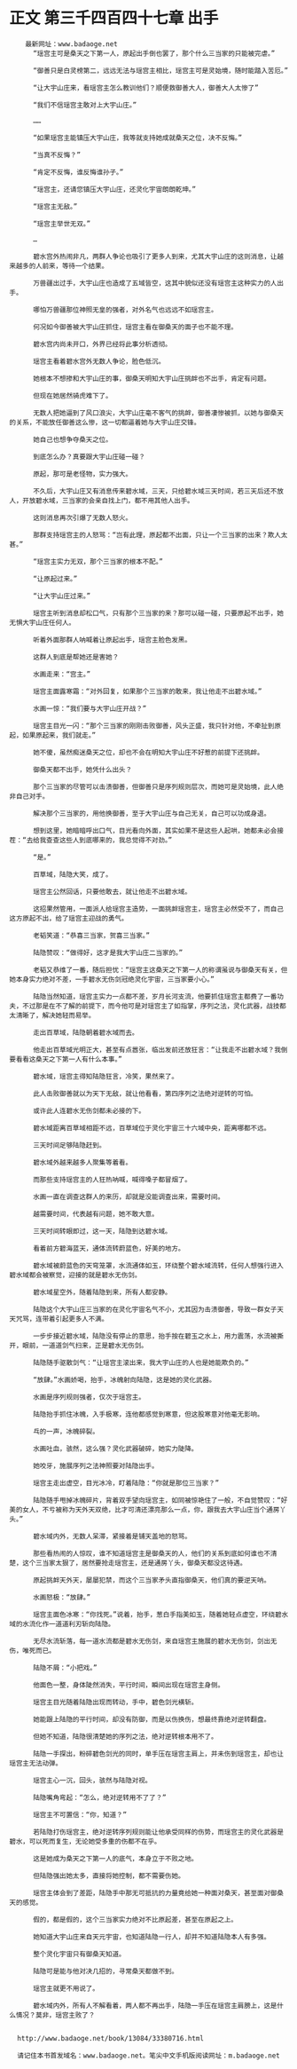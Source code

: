 # 正文 第三千四百四十七章 出手
        最新网址：www.badaoge.net
          “瑶宫主可是桑天之下第一人，原起出手倒也罢了，那个什么三当家的只能被完虐。”
      
          “御善只是白灵榜第二，远远无法与瑶宫主相比，瑶宫主可是灵始境，随时能踏入苦厄。”
      
          “让大宇山庄来，看瑶宫主怎么教训他们？顺便救御善大人，御善大人太惨了”
      
          “我们不信瑶宫主敢对上大宇山庄。”
      
          ……
      
          “如果瑶宫主能镇压大宇山庄，我等就支持她成就桑天之位，决不反悔。”
      
          “当真不反悔？”
      
          “肯定不反悔，谁反悔谁孙子。”
      
          “瑶宫主，还请您镇压大宇山庄，还灵化宇宙朗朗乾坤。”
      
          “瑶宫主无敌。”
      
          “瑶宫主举世无双。”
      
          …
      
          碧水宫外热闹非凡，两群人争论也吸引了更多人到来，尤其大宇山庄的这则消息，让越来越多的人前来，等待一个结果。
      
          万兽疆出过手，大宇山庄也造成了五域皆空，这其中貌似还没有瑶宫主这种实力的人出手。
      
          哪怕万兽疆那位神照无皇的强者，对外名气也远远不如瑶宫主。
      
          何况如今御善被大宇山庄抓住，瑶宫主看在御桑天的面子也不能不理。
      
          碧水宫内尚未开口，外界已经将此事分析透彻。
      
          瑶宫主看着碧水宫外无数人争论，脸色低沉。
      
          她根本不想掺和大宇山庄的事，御桑天明知大宇山庄挑衅也不出手，肯定有问题。
      
          但现在她居然骑虎难下了。
      
          无数人把她逼到了风口浪尖，大宇山庄毫不客气的挑衅，御善凄惨被抓，以她与御桑天的关系，不能放任御善这么惨，这一切都逼着她与大宇山庄交锋。
      
          她自己也想争夺桑天之位。
      
          到底怎么办？真要跟大宇山庄碰一碰？
      
          原起，那可是老怪物，实力强大。
      
          不久后，大宇山庄又有消息传来碧水域，三天，只给碧水域三天时间，若三天后还不放人，开放碧水域，三当家的会亲自找上门，都不用其他人出手。
      
          这则消息再次引爆了无数人怒火。
      
          那群支持瑶宫主的人怒骂：“岂有此理，原起都不出面，只让一个三当家的出来？欺人太甚。”
      
          “瑶宫主实力无双，那个三当家的根本不配。”
      
          “让原起过来。”
      
          “让大宇山庄过来。”
      
          瑶宫主听到消息却松口气，只有那个三当家的来？那可以碰一碰，只要原起不出手，她无惧大宇山庄任何人。
      
          听着外面那群人呐喊着让原起出手，瑶宫主脸色发黑。
      
          这群人到底是帮她还是害她？
      
          水画走来：“宫主。”
      
          瑶宫主面露寒霜：“对外回复，如果那个三当家的敢来，我让他走不出碧水域。”
      
          水画一惊：“我们要与大宇山庄开战？”
      
          瑶宫主目光一闪：“那个三当家的刚刚击败御善，风头正盛，我只针对他，不牵扯到原起，如果原起来，我们就走。”
      
          她不傻，虽然痴迷桑天之位，却也不会在明知大宇山庄不好惹的前提下还挑衅。
      
          御桑天都不出手，她凭什么出头？
      
          那个三当家的尽管可以击溃御善，但御善只是序列规则层次，而她可是灵始境，此人绝非自己对手。
      
          解决那个三当家的，用他换御善，至于大宇山庄与自己无关，自己可以功成身退。
      
          想到这里，她暗暗呼出口气，目光看向外面，其实如果不是这些人起哄，她都未必会接茬：“去给我查查这些人到底哪来的，我总觉得不对劲。”
      
          “是。”
      
          百草域，陆隐大笑，成了。
      
          瑶宫主公然回话，只要他敢去，就让他走不出碧水域。
      
          这招果然管用，一面派人给瑶宫主造势，一面挑衅瑶宫主，瑶宫主必然受不了，而自己这方原起不出，给了瑶宫主迎战的勇气。
      
          老韬笑道：“恭喜三当家，贺喜三当家。”
      
          陆隐赞叹：“做得好，这才是我大宇山庄二当家的。”
      
          老韬又恭维了一番，随后担忧：“瑶宫主这桑天之下第一人的称谓虽说与御桑天有关，但她本身实力绝对不差，一手碧水无伤剑冠绝灵化宇宙，三当家要小心。”
      
          陆隐当然知道，瑶宫主实力一点都不差，岁月长河支流，他要抓住瑶宫主都费了一番功夫，不过那是在不了解的前提下，而今他可是对瑶宫主了如指掌，序列之法，灵化武器，战技都太清晰了，解决她轻而易举。
      
          走出百草域，陆隐朝着碧水域而去。
      
          他走出百草域光明正大，甚至有点嚣张，临出发前还放狂言：“让我走不出碧水域？我倒要看看这桑天之下第一人有什么本事。”
      
          碧水域，瑶宫主得知陆隐狂言，冷笑，果然来了。
      
          此人击败御善就以为天下无敌，就让他看看，第四序列之法绝对逆转的可怕。
      
          或许此人连碧水无伤剑都未必接的下。
      
          碧水域距离百草域相距不远，百草域位于灵化宇宙三十六域中央，距离哪都不远。
      
          三天时间足够陆隐赶到。
      
          碧水域外越来越多人聚集等着看。
      
          而那些支持瑶宫主的人狂热呐喊，喊得嗓子都冒烟了。
      
          水画一直在调查这群人的来历，却就是没能调查出来，需要时间。
      
          越需要时间，代表越有问题，她不敢大意。
      
          三天时间转眼即过，这一天，陆隐到达碧水域。
      
          看着前方碧海蓝天，通体流转蔚蓝色，好美的地方。
      
          碧水域被蔚蓝色的天穹笼罩，水流通体如玉，环绕整个碧水域流转，任何人想强行进入碧水域都会被察觉，迎接的就是碧水无伤剑。
      
          碧水域星空外，随着陆隐到来，所有人都安静。
      
          陆隐这个大宇山庄三当家的在灵化宇宙名气不小，尤其因为击溃御善，导致一群女子天天咒骂，连带着引起更多人不满。
      
          一步步接近碧水域，陆隐没有停止的意思，抬手按在碧玉之水上，用力震荡，水流被撕开，眼前，一道道剑气扫来，正是碧水无伤剑。
      
          陆隐随手驱散剑气：“让瑶宫主滚出来，我大宇山庄的人也是她能欺负的。”
      
          “放肆。”水画娇喝，抬手，冰魄射向陆隐，这是她的灵化武器。
      
          水画是序列规则强者，仅次于瑶宫主。
      
          陆隐抬手抓住冰魄，入手极寒，连他都感觉到寒意，但这股寒意对他毫无影响。
      
          乓的一声，冰魄碎裂。
      
          水画吐血，骇然，这么强？灵化武器破碎，她实力陡降。
      
          她咬牙，施展序列之法神照要对陆隐出手。
      
          瑶宫主走出虚空，目光冰冷，盯着陆隐：“你就是那位三当家？”
      
          陆隐随手甩掉冰魄碎片，背着双手望向瑶宫主，如同被惊艳住了一般，不自觉赞叹：“好美的女人，不亏被称为天外天双绝，比才可清还漂亮那么一点，你，跟我去大宇山庄当个通房丫头。”
      
          碧水域内外，无数人呆滞，紧接着是铺天盖地的怒骂。
      
          那些看热闹的人惊叹，谁不知道瑶宫主是御桑天的人，他们的关系到底如何谁也不清楚，这个三当家太狠了，居然要抢走瑶宫主，还是通房丫头，御桑天都没这待遇。
      
          原起挑衅天外天，屡屡犯禁，而这个三当家矛头直指御桑天，他们真的要逆天呐。
      
          水画怒极：“放肆。”
      
          瑶宫主面色冰寒：“你找死。”说着，抬手，葱白手指美如玉，随着她轻点虚空，环绕碧水域的水流化作一道道利刃斩向陆隐。
      
          无尽水流斩落，每一道水流都是碧水无伤剑，来自瑶宫主施展的碧水无伤剑，剑出无伤，唯死而已。
      
          陆隐不屑：“小把戏。”
      
          他面色一整，身体陡然消失，平行时间，瞬间出现在瑶宫主身侧。
      
          瑶宫主目光随着陆隐出现而转动，手中，碧色剑光横斩。
      
          她能跟上陆隐的平行时间，却没有防御，而是以伤换伤，想最终靠绝对逆转翻盘。
      
          但她不知道，陆隐很清楚她的序列之法，绝对逆转根本用不了。
      
          陆隐一手探出，粉碎碧色剑光的同时，单手压在瑶宫主肩上，并未伤到瑶宫主，却也让瑶宫主无法动弹。
      
          瑶宫主心一沉，回头，骇然与陆隐对视。
      
          陆隐嘴角弯起：“怎么，绝对逆转用不了了？”
      
          瑶宫主不可置信：“你，知道？”
      
          若陆隐打伤瑶宫主，绝对逆转序列规则能让他承受同样的伤势，而瑶宫主的灵化武器是碧水，可以死而复生，无论她受多重的伤都不在乎。
      
          这是她成为桑天之下第一人的底气，本身立于不败之地。
      
          但陆隐强出她太多，直接将她控制，都不需要伤她。
      
          瑶宫主体会到了差距，陆隐手中那无可抵抗的力量竟给她一种面对桑天，甚至面对御桑天的感觉。
      
          假的，都是假的，这个三当家实力绝对不比原起差，甚至在原起之上。
      
          她知道大宇山庄来自天元宇宙，也知道陆隐一行人，却并不知道陆隐本人有多强。
      
          整个灵化宇宙只有御桑天知道。
      
          陆隐可是能与他对决几招的，寻常桑天都做不到。
      
          瑶宫主就更不用说了。
      
          碧水域内外，所有人不解看着，两人都不再出手，陆隐一手压在瑶宫主肩膀上，这是什么情况？莫非，瑶宫主败了？
      
      
      http://www.badaoge.net/book/13084/33380716.html
      
      请记住本书首发域名：www.badaoge.net。笔尖中文手机版阅读网址：m.badaoge.net